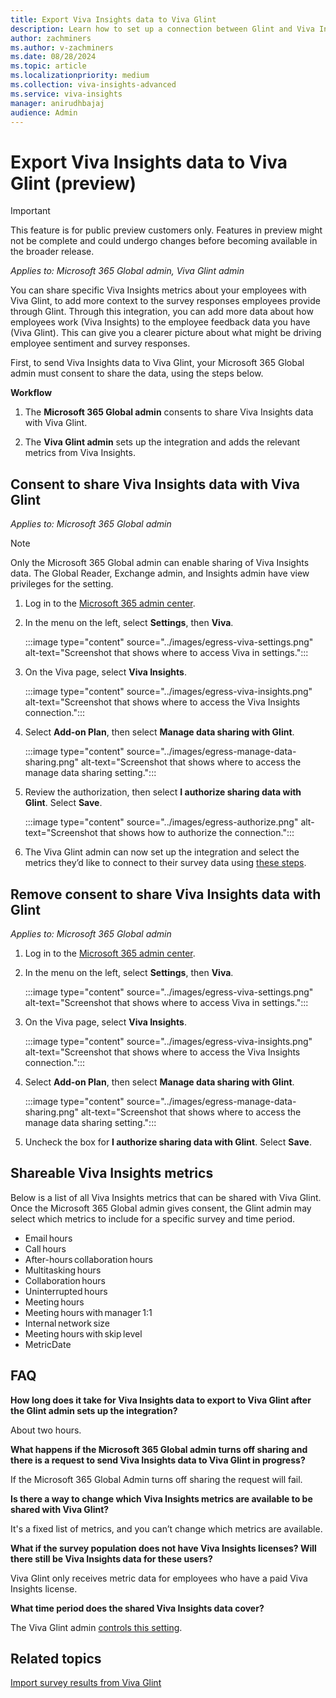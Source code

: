```yaml
---
title: Export Viva Insights data to Viva Glint
description: Learn how to set up a connection between Glint and Viva Insights to export your Insights data to the Viva Glint platform.
author: zachminers
ms.author: v-zachminers
ms.date: 08/28/2024
ms.topic: article
ms.localizationpriority: medium
ms.collection: viva-insights-advanced
ms.service: viva-insights
manager: anirudhbajaj
audience: Admin
---
```


# Export Viva Insights data to Viva Glint (preview)

>[!IMPORTANT]
> This feature is for public preview customers only. Features in preview might not be complete and could undergo changes before becoming available in the broader release.

*Applies to: Microsoft 365 Global admin, Viva Glint admin*

You can share specific Viva Insights metrics about your employees with Viva Glint, to add more context to the survey responses employees provide through Glint. Through this integration, you can add more data about how employees work (Viva Insights) to the employee feedback data you have (Viva Glint). This can give you a clearer picture about what might be driving employee sentiment and survey responses.

First, to send Viva Insights data to Viva Glint, your Microsoft 365 Global admin must consent to share the data, using the steps below. 

**Workflow**

1. The **Microsoft 365 Global admin** consents to share Viva Insights data with Viva Glint.

2. The **Viva Glint admin** sets up the integration and adds the relevant metrics from Viva Insights.

## Consent to share Viva Insights data with Viva Glint 

*Applies to: Microsoft 365 Global admin*

>[!Note]
> Only the Microsoft 365 Global admin can enable sharing of Viva Insights data. The Global Reader, Exchange admin, and Insights admin have view privileges for the setting.

1. Log in to the [Microsoft 365 admin center](https://admin.microsoft.com).

2. In the menu on the left, select **Settings**, then **Viva**.

    :::image type="content" source="../images/egress-viva-settings.png" alt-text="Screenshot that shows where to access Viva in settings.":::

3. On the Viva page, select **Viva Insights**.

    :::image type="content" source="../images/egress-viva-insights.png" alt-text="Screenshot that shows where to access the Viva Insights connection.":::

4. Select **Add-on Plan**, then select **Manage data sharing with Glint**.

    :::image type="content" source="../images/egress-manage-data-sharing.png" alt-text="Screenshot that shows where to access the manage data sharing setting.":::

5. Review the authorization, then select **I authorize sharing data with Glint**. Select **Save**.

    :::image type="content" source="../images/egress-authorize.png" alt-text="Screenshot that shows how to authorize the connection.":::

6. The Viva Glint admin can now set up the integration and select the metrics they’d like to connect to their survey data using [these steps](https://go.microsoft.com/fwlink/?linkid=2281411).

## Remove consent to share Viva Insights data with Glint

*Applies to: Microsoft 365 Global admin*

1. Log in to the [Microsoft 365 admin center](https://admin.microsoft.com).

2. In the menu on the left, select **Settings**, then **Viva**.

    :::image type="content" source="../images/egress-viva-settings.png" alt-text="Screenshot that shows where to access Viva in settings.":::

3. On the Viva page, select **Viva Insights**.

    :::image type="content" source="../images/egress-viva-insights.png" alt-text="Screenshot that shows where to access the Viva Insights connection.":::

4. Select **Add-on Plan**, then select **Manage data sharing with Glint**.

    :::image type="content" source="../images/egress-manage-data-sharing.png" alt-text="Screenshot that shows where to access the manage data sharing setting.":::

5. Uncheck the box for **I authorize sharing data with Glint**. Select **Save**.


## Shareable Viva Insights metrics

Below is a list of all Viva Insights metrics that can be shared with Viva Glint. Once the Microsoft 365 Global admin gives consent, the Glint admin may select which metrics to include for a specific survey and time period.  

* Email hours 
* Call hours 
* After-hours collaboration hours 
* Multitasking hours 
* Collaboration hours 
* Uninterrupted hours 
* Meeting hours 
* Meeting hours with manager 1:1 
* Internal network size 
* Meeting hours with skip level 
* MetricDate

## FAQ

**How long does it take for Viva Insights data to export to Viva Glint after the Glint admin sets up the integration?**

About two hours.

**What happens if the Microsoft 365 Global admin turns off sharing and there is a request to send Viva Insights data to Viva Glint in progress?**

If the Microsoft 365 Global Admin turns off sharing the request will fail.

**Is there a way to change which Viva Insights metrics are available to be shared with Viva Glint?**

It's a fixed list of metrics, and you can’t change which metrics are available.

**What if the survey population does not have Viva Insights licenses? Will there still be Viva Insights data for these users?**

Viva Glint only receives metric data for employees who have a paid Viva Insights license.

**What time period does the shared Viva Insights data cover?**

The Viva Glint admin [controls this setting](https://go.microsoft.com/fwlink/?linkid=2281411).


## Related topics

[Import survey results from Viva Glint](../admin/import-survey-glint.md)
